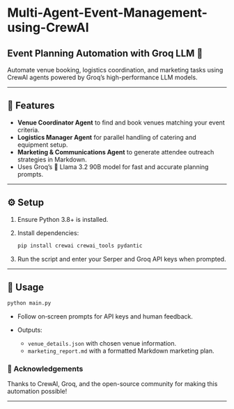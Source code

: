 # Multi-Agent-Event-Management-using-CrewAI

## Event Planning Automation with Groq LLM 🚀 

Automate venue booking, logistics coordination, and marketing tasks using CrewAI agents powered by Groq’s high-performance LLM models. 

---

## 🔧 Features 

* **Venue Coordinator Agent** to find and book venues matching your event criteria. 
* **Logistics Manager Agent** for parallel handling of catering and equipment setup. 
* **Marketing & Communications Agent** to generate attendee outreach strategies in Markdown. 
* Uses Groq’s 🦙 Llama 3.2 90B model for fast and accurate planning prompts. 

---

## ⚙️ Setup 

1. Ensure Python 3.8+ is installed. 
2. Install dependencies:

   ```bash
   pip install crewai crewai_tools pydantic
   ```

   
3. Run the script and enter your Serper and Groq API keys when prompted. 

---

## 📖 Usage 

```bash
python main.py
```

* Follow on‑screen prompts for API keys and human feedback. 
* Outputs:

  * `venue_details.json` with chosen venue information.
  * `marketing_report.md` with a formatted Markdown marketing plan. 

### 🎉 Acknowledgements 

Thanks to CrewAI, Groq, and the open-source community for making this automation possible! 

---

